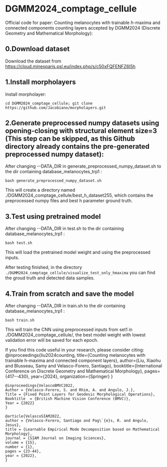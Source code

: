 # DGMM2024_comptage_cellule
Official code for paper: Counting melanocytes with trainable $h$-maxima and connected components counting layers accepted by DGMM2024 (Discrete Geometry and Mathematical Morphology):

## 0.Download dataset
Download the dataset from https://cloud.minesparis.psl.eu/index.php/s/c50xFQFENFZ6I5h

## 1.Install morpholayers
Install morpholayer: 
```
cd DGMM2024_comptage_cellule; git clone https://github.com/Jacobiano/morpholayers.git
```

## 2.Generate preprocessed numpy datasets using opening-closing with structural element size=3 (This step can be skipped, as this Github directory already contains the pre-generated preprocessed numpy dataset):

After changing --DATA_DIR in generate_preprocessed_numpy_dataset.sh to the dir containing database_melanocytes_trp1 :
```
bash generate_preprocessed_numpy_dataset.sh
```
This will create a directory named ./DGMM2024_comptage_cellule/best_h_dataset255, which contains the preprocessed numpy files and best h parameter ground truth.

## 3.Test using pretrained model

After changing --DATA_DIR in test.sh to the dir containing database_melanocytes_trp1 :

```bash test.sh```  

This will load the pretrained model weight and using the preprocessed inputs. 

After testing finished, in the directory ```./DGMM2024_comptage_cellule/visualize_test_only_hmaxima``` you can find the groud truth and detected data samples.

## 4.Train from scratch and save the model

After changing --DATA_DIR in train.sh to the dir containing database_melanocytes_trp1 :

```bash train.sh```  

This will train the CNN using preprocessed inputs from set1 in ./DGMM2024_comptage_cellule/, the best model weight with lowest validation error will be saved for each epoch.

If you find this code useful in your research, please consider citing:
    @inproceedings{liu2024counting,
      title={Counting melanocytes with trainable h-maxima and connected component layers},
      author={Liu, Xiaohu and Blusseau, Samy and Velasco-Forero, Santiago},
      booktitle={International Conference on Discrete Geometry and Mathematical Morphology},
      pages={417--430},
      year={2024},
      organization={Springer}
    }

    @inproceedings{VelascoBMVC2022,
    Author = {Velasco-Forero, S. and Rhim, A. and Angulo, J.},
    Title = {Fixed Point Layers for Geodesic Morphological Operations},
    Booktitle  = {British Machine Vision Conference (BMVC)},
    Year = {2022}
    }

    @article{VelascoSIAM2022,
    author = {Velasco-Forero, Santiago and Pag\`{e}s, R. and Angulo, Jesus},
    title = {Learnable Empirical Mode Decomposition based on Mathematical Morphology},
    journal = {SIAM Journal on Imaging Sciences},
    volume = {15},
    number = {1},
    pages = {23-44},
    year = {2022},
    }
